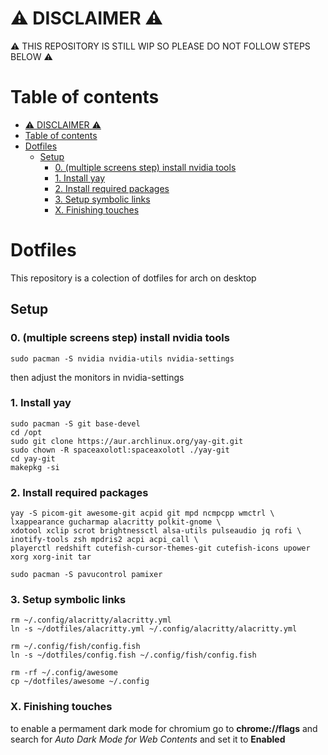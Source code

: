 # ⚠ DISCLAIMER ⚠
⚠ THIS REPOSITORY IS STILL WIP SO PLEASE DO NOT FOLLOW STEPS BELOW ⚠

# Table of contents
- [⚠ DISCLAIMER ⚠](#-disclaimer-)
- [Table of contents](#table-of-contents)
- [Dotfiles](#dotfiles)
  - [Setup](#setup)
    - [0. (multiple screens step) install nvidia tools](#0-multiple-screens-step-install-nvidia-tools)
    - [1. Install yay](#1-install-yay)
    - [2. Install required packages](#2-install-required-packages)
    - [3. Setup symbolic links](#3-setup-symbolic-links)
    - [X. Finishing touches](#x-finishing-touches)


# Dotfiles
This repository is a colection of dotfiles for arch on desktop 
## Setup
### 0. (multiple screens step) install nvidia tools
```
sudo pacman -S nvidia nvidia-utils nvidia-settings
```
then adjust the monitors in nvidia-settings

### 1. Install yay
```
sudo pacman -S git base-devel
cd /opt
sudo git clone https://aur.archlinux.org/yay-git.git
sudo chown -R spaceaxolotl:spaceaxolotl ./yay-git
cd yay-git
makepkg -si
```
### 2. Install required packages
```
yay -S picom-git awesome-git acpid git mpd ncmpcpp wmctrl \
lxappearance gucharmap alacritty polkit-gnome \
xdotool xclip scrot brightnessctl alsa-utils pulseaudio jq rofi \
inotify-tools zsh mpdris2 acpi acpi_call \
playerctl redshift cutefish-cursor-themes-git cutefish-icons upower xorg xorg-init tar
```
```
sudo pacman -S pavucontrol pamixer
```


### 3. Setup symbolic links
```
rm ~/.config/alacritty/alacritty.yml
ln -s ~/dotfiles/alacritty.yml ~/.config/alacritty/alacritty.yml

rm ~/.config/fish/config.fish
ln -s ~/dotfiles/config.fish ~/.config/fish/config.fish

rm -rf ~/.config/awesome
cp ~/dotfiles/awesome ~/.config
```

### X. Finishing touches
to enable a permament dark mode for chromium go to **chrome://flags** and search for *Auto Dark Mode for Web Contents* and set it to **Enabled**
